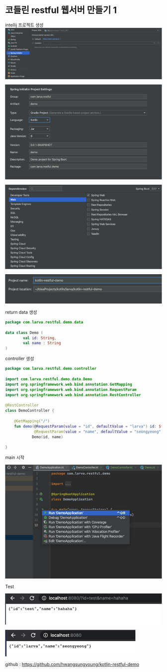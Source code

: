 # 코들린 restful 웹서버 만들기 1

intellij 프로젝트 생성 
![restful-1](./image/restful-1.png)


![restful-2](./image/restful-2.png)


![restful-3](./image/restful-3.png)


![restful-4](./image/restful-4.png)


return data 생성 
```kotlin
package com.larva.restful.demo.data

data class Demo (
        val id: String,
        val name : String
)
```

controller 생성 
```kotlin
package com.larva.restful.demo.controller

import com.larva.restful.demo.data.Demo
import org.springframework.web.bind.annotation.GetMapping
import org.springframework.web.bind.annotation.RequestParam
import org.springframework.web.bind.annotation.RestController

@RestController
class DemoController {

    @GetMapping("/")
    fun demo(@RequestParam(value = "id", defaultValue = "larva") id: String,
             @RequestParam(value = "name", defaultValue = "seongyeong") name: String) =
            Demo(id, name)

}
```

main 시작

![restful-7](./image/restful-7.png)


Test

![restful-5](./image/restful-5.png)


![restful-6](./image/restful-6.png)


github : https://github.com/hwangsungyoung/kotlin-restful-demo